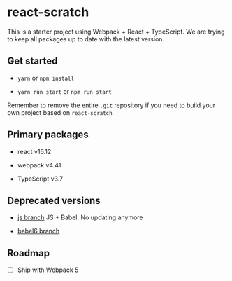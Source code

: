 # react-scratch

This is a starter project using Webpack + React + TypeScript. We are trying to keep all packages up to date with the latest version.

## Get started

- `yarn` or `npm install`

- `yarn run start` or `npm run start`

Remember to remove the entire `.git` repository if you need to build your own project based on `react-scratch`

## Primary packages

- react v16.12

- webpack v4.41

- TypeScript v3.7


## Deprecated versions

- [js branch](https://github.com/yuqingc/react-scratch/tree/js) JS + Babel. No updating anymore

- [babel6 branch](https://github.com/yuqingc/react-scratch/tree/babel6)

## Roadmap

- [ ] Ship with Webpack 5
